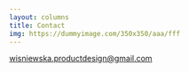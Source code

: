```yaml
---
layout: columns
title: Contact
img: https://dummyimage.com/350x350/aaa/fff
---
```


<p class="mailme"><a href="mailto:wisniewska.productdesign@gmail.com">wisniewska.productdesign@gmail.com</a></p>

<p class="social">
<a href="https://www.instagram.com/wisniewska.productdesign/"><i class="fab fa-instagram"></i></a>
<i class="fab fa-linkedin"></i>
</p>
